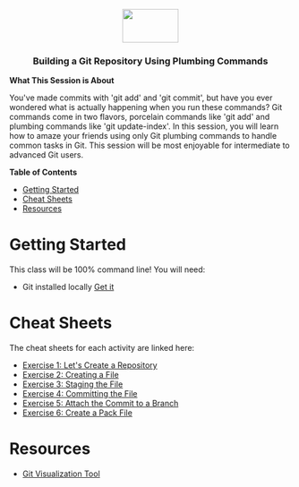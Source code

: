 <p align="center">
  <img src="https://user-images.githubusercontent.com/3791941/31036931-072760fe-a534-11e7-8cd7-0565bdc2727c.png" width="100" height="60">

  <h3 align="center">Building a Git Repository Using Plumbing Commands<br></h3>
</p>

**What This Session is About**

You've made commits with 'git add' and 'git commit', but have you ever wondered what is actually happening when you run these commands? Git commands come in two flavors, porcelain commands like 'git add' and plumbing commands like 'git update-index'. In this session, you will learn how to amaze your friends using only Git plumbing commands to handle common tasks in Git. This session will be most enjoyable for intermediate to advanced Git users.

**Table of Contents**
- [Getting Started](#getting-started)
- [Cheat Sheets](#cheat-sheets)
- [Resources](#resources)

# Getting Started

This class will be 100% command line! You will need:

- Git installed locally [Get it](https://git-scm.com)

# Cheat Sheets

The cheat sheets for each activity are linked here:

- [Exercise 1: Let's Create a Repository](#)
- [Exercise 2: Creating a File](#)
- [Exercise 3: Staging the File](#)
- [Exercise 4: Committing the File](#)
- [Exercise 5: Attach the Commit to a Branch](#)
- [Exercise 6: Create a Pack File](#)

# Resources

- [Git Visualization Tool](http://git-school.github.io/visualizing-git/)

